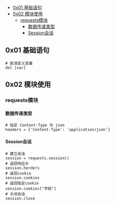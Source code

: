 
<!-- @import "[TOC]" {cmd="toc" depthFrom=1 depthTo=6 orderedList=false} -->

<!-- code_chunk_output -->

- [0x01 基础语句](#0x01-基础语句)
- [0x02 模块使用](#0x02-模块使用)
  - [requests模块](#requests模块)
    - [数据传递类型](#数据传递类型)
    - [Session会话](#session会话)

<!-- /code_chunk_output -->

## 0x01 基础语句

```
# 取消定义变量
del [var]
```

## 0x02 模块使用

### requests模块

#### 数据传递类型

```
# 指定 Content-Type 为 json
headers = {'Content-Type': 'application/json'}
```

#### Session会话

```
# 建立会话
session = requests.session()
# 返回响应头
session.herders
# 返回cookie
session.cookies
# 返回指定cookie
session.cookies["字段"]
# 关闭会话
session.close
```